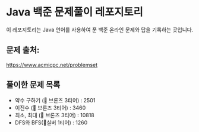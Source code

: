 # Java 백준 문제풀이 레포지토리

이 레포지토리는 Java 언어를 사용하여 푼 백준 온라인 문제와 답을 기록하는 곳입니다.

## 문제 출처:

https://www.acmicpc.net/problemset

## 풀이한 문제 목록
- 약수 구하기 (🥉 브론즈 3티어) : 2501
- 이진수 (🥉 브론즈 3티어) : 3460
- 최소, 최대 (🥉 브론즈 3티어) : 10818
- DFS와 BFS(🥈실버 1티어) : 1260

